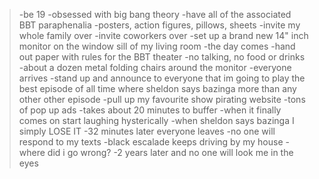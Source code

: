 >-be 19
>-obsessed with big bang theory
>-have all of the associated BBT paraphenalia
>-posters, action figures, pillows, sheets
>-invite my whole family over
>-invite coworkers over
>-set up a brand new 14" inch monitor on the window sill of my living room
>-the day comes
>-hand out paper with rules for the BBT theater
>-no talking, no food or drinks
>-about a dozen metal folding chairs around the monitor
>-everyone arrives
>-stand up and announce to everyone that im going to play the best episode of all time where sheldon says bazinga more than any other other episode
>-pull up my favourite show pirating website
>-tons of pop up ads
>-takes about 20 minutes to buffer
>-when it finally comes on start laughing hysterically
>-when sheldon says bazinga I simply LOSE IT
>-32 minutes later everyone leaves
>-no one will respond to my texts
>-black escalade keeps driving by my house
>-where did i go wrong?
>-2 years later and no one will look me in the eyes

<!---
TripCake/TripCake is a ✨ special ✨ repository because its `README.md` (this file) appears on your GitHub profile.
You can click the Preview link to take a look at your changes.
--->
